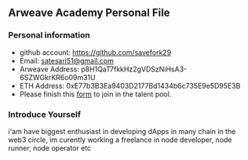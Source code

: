 ## Arweave Academy Personal File

### Personal information

- github account: https://github.com/savefork29
- Email: satesari51@gmail.com
- Arweave Address: p8H1QaT7fkkHz2gVDSzNiHsA3-6SZWGkrKR6o09m31U
- ETH Address: 0xE77b3B3Ea9403D2177Bd1434b6c735E9e5D95E3B
- Please finish this [form](https://docs.google.com/forms/d/e/1FAIpQLSfWA5fIIcBgmRppm3jNz5vmf9Mai_QMVil-2pO4r7YKn_Zhtw/viewform?usp=sf_link) to join in the talent pool.

### Introduce Yourself
 i'am have biggest enthusiast in developing dApps in many chain in the web3 circle, im curently working a freelance in node developer, node runner, node operator etc